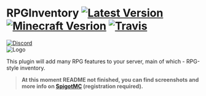 # RPGInventory [![Latest Version](https://img.shields.io/badge/latest-2.3.2-blue.svg)](https://www.spigotmc.org/resources/12498/updates) [![Minecraft Vesrion](https://img.shields.io/badge/minecraft-1.14_--_1.15.x-blue.svg)](#) [![Travis](https://img.shields.io/travis/EndlessCodeGroup/RPGInventory.svg)](https://travis-ci.org/EndlessCodeGroup/RPGInventory)
[![Discord](https://img.shields.io/badge/discord-join_chat-7289da.svg)](https://discord.gg/RBDHyuu)  
![Logo](http://rpginventory.endlesscode.ru/_media/ru/logo-big.png?w=780&h=290&tok=a123f9)

This plugin will add many RPG features to your server, main of which - RPG-style inventory.
> **At this moment README not finished, you can find screenshots and more info on [SpigotMC](https://www.spigotmc.org/resources/12498/) (registration required).**
